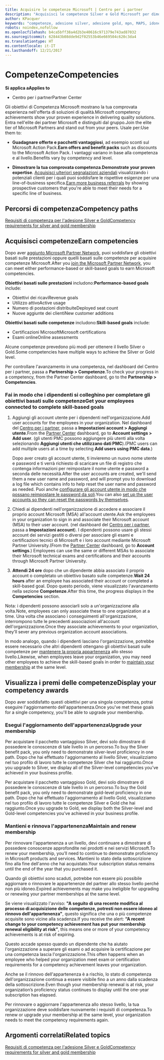 ```yaml
---
title: Acquisire le competenze Microsoft | Centro per i partner
description: "Acquisisci le competenze Silver e Gold Microsoft per dimostrare la tua comprovata esperienza nell'offerta di soluzioni di qualità in un'area di business specializzata"
author: KPacquer
keywords: "competenze, adesione silver, adesione gold, mpn, MAPS, idoneità, vantaggi, obiettivi di prestazioni, obiettivi di competenze"
robots: noindex,nofollow
ms.openlocfilehash: b4ca5bff38a4d2b3e40616c971379e743ad87032
ms.sourcegitcommit: 628443b08dde9d2f02553b46e669504c620c3da4
ms.translationtype: HT
ms.contentlocale: it-IT
ms.lasthandoff: 12/21/2017
---
```

<!--
•   FWLink https://go.microsoft.com/fwlink/?linkid=851080 : top of page
•   FWLink https://go.microsoft.com/fwlink/?linkid=851281: top of page (duplicate)
•   FWLink https://go.microsoft.com/fwlink/?linkid=851079: Competencies (#attainment_paths)
•   FWLink https://go.microsoft.com/fwlink/?linkid=851081: Maintain and renew membership (#maintain_membership)
•   FWLink https://go.microsoft.com/fwlink/?linkid=851082: Get your employees connected to complete skill-based goals (#associating_achievements)
•   FWLink https://go.microsoft.com/fwlink/?linkid=851083 : Achievement overrides (#achievement_override)
•   FWLink: https://go.microsoft.com/fwlink/?linkid=851236: UI link, goes to the place where you import new users. Temporarily points to the Partner Center homepage.
•   FWLink: https://go.microsoft.com/fwlink/?linkid=851607 :Will go to the docs page for Silver/Gold competency achievements. Currently goes to https://partnercenter.microsoft.com/partner/cloud-solution-provider 

 -->

# <a name="competencies"></a><span data-ttu-id="026e6-104">Competenze</span><span class="sxs-lookup"><span data-stu-id="026e6-104">Competencies</span></span>

**<span data-ttu-id="026e6-105">Si applica a</span><span class="sxs-lookup"><span data-stu-id="026e6-105">Applies to</span></span>**
-  <span data-ttu-id="026e6-106">Centro per i partner</span><span class="sxs-lookup"><span data-stu-id="026e6-106">Partner Center</span></span>

<span data-ttu-id="026e6-107">Gli obiettivi di Competenza Microsoft mostrano la tua comprovata esperienza nell'offerta di soluzioni di qualità.</span><span class="sxs-lookup"><span data-stu-id="026e6-107">Microsoft competency achievements show your proven experience in delivering quality solutions.</span></span> <span data-ttu-id="026e6-108">Entra nell'elite dei partner Microsoft e distinguiti dal gruppo.</span><span class="sxs-lookup"><span data-stu-id="026e6-108">Join the elite tier of Microsoft Partners and stand out from your peers.</span></span> <span data-ttu-id="026e6-109">Usale per:</span><span class="sxs-lookup"><span data-stu-id="026e6-109">Use them to:</span></span> 

*  <span data-ttu-id="026e6-110">**Guadagnare offerte e pacchetti vantaggiosi**, ad esempio sconti sul Microsoft Action Pack.</span><span class="sxs-lookup"><span data-stu-id="026e6-110">**Earn offers and benefit packs** such as discounts to the Microsoft Action Pack.</span></span> <span data-ttu-id="026e6-111">I vantaggi variano in base alla competenza e al livello.</span><span class="sxs-lookup"><span data-stu-id="026e6-111">Benefits vary by competency and level.</span></span> 

*  <span data-ttu-id="026e6-112">**Dimostrare la tua comprovata competenza**.</span><span class="sxs-lookup"><span data-stu-id="026e6-112">**Demonstrate your proven expertise**.</span></span> <span data-ttu-id="026e6-113">[Acquisisci ulteriori segnalazioni aziendali](referrals.md) visualizzando i potenziali clienti per i quali puoi soddisfare le rispettive esigenze per una line-of-business specifica.</span><span class="sxs-lookup"><span data-stu-id="026e6-113">[Earn more business referrals](referrals.md) by showing prospective customers that you're able to meet their needs for a specific line of business.</span></span>

## <a href="" id="attainment_paths"></a> <span data-ttu-id="026e6-114">Percorsi di competenza</span><span class="sxs-lookup"><span data-stu-id="026e6-114">Competency paths</span></span>

[<span data-ttu-id="026e6-115">Requisiti di competenza per l'adesione Silver e Gold</span><span class="sxs-lookup"><span data-stu-id="026e6-115">Competency requirements for silver and gold membership</span></span>](learn-about-competencies.md)

## <a name="earn-competencies"></a><span data-ttu-id="026e6-116">Acquisisci competenze</span><span class="sxs-lookup"><span data-stu-id="026e6-116">Earn competencies</span></span>

<span data-ttu-id="026e6-117">Dopo aver [aggiunto Microsoft Partner Network](mpn-overview.md), puoi soddisfare gli obiettivi basati sulle prestazioni oppure quelli basati sulle competenze per acquisire competenze Microsoft.</span><span class="sxs-lookup"><span data-stu-id="026e6-117">After you [join the Microsoft Partner Network](mpn-overview.md), you can meet either performance-based or skill-based goals to earn Microsoft competencies.</span></span> 

<span data-ttu-id="026e6-118">**Obiettivi basati sulle prestazioni** includono:</span><span class="sxs-lookup"><span data-stu-id="026e6-118">**Performance-based goals** include:</span></span> 
* <span data-ttu-id="026e6-119">Obiettivi dei ricavi</span><span class="sxs-lookup"><span data-stu-id="026e6-119">Revenue goals</span></span>
* <span data-ttu-id="026e6-120">Utilizzo attivo</span><span class="sxs-lookup"><span data-stu-id="026e6-120">Active usage</span></span>
* <span data-ttu-id="026e6-121">Numero di postazioni distribuite</span><span class="sxs-lookup"><span data-stu-id="026e6-121">Deployed seat count</span></span>
* <span data-ttu-id="026e6-122">Nuove aggiunte dei clienti</span><span class="sxs-lookup"><span data-stu-id="026e6-122">New customer additions</span></span>

<span data-ttu-id="026e6-123">**Obiettivi basati sulle competenze** includono:</span><span class="sxs-lookup"><span data-stu-id="026e6-123">**Skill-based goals** include:</span></span> 
* <span data-ttu-id="026e6-124">Certificazioni Microsoft</span><span class="sxs-lookup"><span data-stu-id="026e6-124">Microsoft certifications</span></span>
* <span data-ttu-id="026e6-125">Esami online</span><span class="sxs-lookup"><span data-stu-id="026e6-125">Online assessments</span></span> 

<span data-ttu-id="026e6-126">Alcune competenze prevedono più modi per ottenere il livello Silver o Gold.</span><span class="sxs-lookup"><span data-stu-id="026e6-126">Some competencies have multiple ways to achieve the Silver or Gold level.</span></span>

<span data-ttu-id="026e6-127">Per controllare l'avanzamento in una competenza, nel dashboard del Centro per i partner, passa a **Partnership > Competenze**.</span><span class="sxs-lookup"><span data-stu-id="026e6-127">To check your progress in a competency, from the Partner Center dashboard, go to the **Partnership > Competencies**.</span></span> 

### <a href="" id="associating_achievements"></a><span data-ttu-id="026e6-128">Fai in modo che i dipendenti si colleghino per completare gli obiettivi basati sulle competenze</span><span class="sxs-lookup"><span data-stu-id="026e6-128">Get your employees connected to complete skill-based goals</span></span>

1.  <span data-ttu-id="026e6-129">Aggiungi gli account utente per i dipendenti nell'organizzazione.</span><span class="sxs-lookup"><span data-stu-id="026e6-129">Add user accounts for the employees in your organization.</span></span> <span data-ttu-id="026e6-130">Nel dashboard del [Centro per i partner](http://partnercenter.microsoft.com), passa a **Impostazioni account > Aggiungi utente**.</span><span class="sxs-lookup"><span data-stu-id="026e6-130">From the [Partner Center](http://partnercenter.microsoft.com) dashboard, go to **Account settings > Add user**.</span></span> <span data-ttu-id="026e6-131">(gli utenti PMC possono aggiungere più utenti alla volta selezionando **Aggiungi utenti che utilizzano dati PMC**).</span><span class="sxs-lookup"><span data-stu-id="026e6-131">(PMC users can add multiple users at a time by selecting **Add users using PMC data**.)</span></span>

    <span data-ttu-id="026e6-132">Dopo aver creato gli account utente, ti invieremo un nuovo nome utente e password e ti verrà richiesto di scaricare un file di registro che contenga informazioni per reimpostare il nome utente e password a seconda delle necessità.</span><span class="sxs-lookup"><span data-stu-id="026e6-132">After the user accounts are created, we'll send them a new user name and password, and will prompt you to download a log file which contains info to help reset the user name and password as needed.</span></span> <span data-ttu-id="026e6-133">Puoi anche [configurare gli account utente in modo che possano reimpostare le password da soli](https://docs.microsoft.com/en-us/azure/active-directory/active-directory-passwords-getting-started).</span><span class="sxs-lookup"><span data-stu-id="026e6-133">You can also [set up the user accounts so they can reset the passwords by themselves](https://docs.microsoft.com/en-us/azure/active-directory/active-directory-passwords-getting-started).</span></span>

2. <span data-ttu-id="026e6-134">Chiedi ai dipendenti nell'organizzazione di accedere e associare il proprio account Microsoft (MSA) all'account utente.</span><span class="sxs-lookup"><span data-stu-id="026e6-134">Ask the employees in your organization to sign in and associate their Microsoft account (MSA) to their user account.</span></span> <span data-ttu-id="026e6-135">(nel dashboard del [Centro per i partner](http://partnercenter.microsoft.com), passa a **Impostazioni account**). I dipendenti possono usare gli stessi account dei servizi gestiti o diversi per associare gli esami e certificazioni tecnici di Microsoft e i loro account mediante Microsoft Partner University.</span><span class="sxs-lookup"><span data-stu-id="026e6-135">(From the [Partner Center](http://partnercenter.microsoft.com) dashboard, go to **Account settings**.) Employees can use the same or different MSAs to associate their Microsoft technical exams and certifications and their accounts through Microsoft Partner University.</span></span>

3.  <span data-ttu-id="026e6-136">**Attendi 24 ore** dopo che un dipendente abbia associato il proprio account o completato un obiettivo basato sulle competenze.</span><span class="sxs-lookup"><span data-stu-id="026e6-136">**Wait 24 hours** after an employee has associated their account or completed a skill-based goal.</span></span> <span data-ttu-id="026e6-137">Dopo questo periodo, viene visualizzato l'avanzamento nella sezione **Competenze**.</span><span class="sxs-lookup"><span data-stu-id="026e6-137">After this time, the progress displays in the **Competencies** section.</span></span>

<span data-ttu-id="026e6-138">Nota: i dipendenti possono associarli solo a un'organizzazione alla volta.</span><span class="sxs-lookup"><span data-stu-id="026e6-138">Note, employees can only associate these to one organization at a time.</span></span> <span data-ttu-id="026e6-139">Una volta che associano i conseguimenti all'organizzazione, interrompono tutte le precedenti associazioni all'account dell'organizzazione.</span><span class="sxs-lookup"><span data-stu-id="026e6-139">Once they associate achievements to your organization, they’ll sever any previous organization account associations.</span></span>

<span data-ttu-id="026e6-140">In modo analogo, quando i dipendenti lasciano l'organizzazione, potrebbe essere necessario che altri dipendenti ottengano gli obiettivi basati sulle competenze per [mantenere la propria appartenenza](#maintaining_membership) allo stesso livello.</span><span class="sxs-lookup"><span data-stu-id="026e6-140">Likewise, when employees leave your organization, you may need other employees to achieve the skill-based goals in order to [maintain your membership](#maintaining_membership) at the same level.</span></span>

## <a name="display-your-competency-awards"></a><span data-ttu-id="026e6-141">Visualizza i premi delle competenze</span><span class="sxs-lookup"><span data-stu-id="026e6-141">Display your competency awards</span></span>

<span data-ttu-id="026e6-142">Dopo aver soddisfatto questi obiettivi per una singola competenza, potrai eseguire l'aggiornamento dell'appartenenza.</span><span class="sxs-lookup"><span data-stu-id="026e6-142">Once you've met these goals for a single competency, you'll be able to upgrade your membership.</span></span>

### <a name="upgrade-your-membership"></a><span data-ttu-id="026e6-143">Esegui l'aggiornamento dell'appartenenza</span><span class="sxs-lookup"><span data-stu-id="026e6-143">Upgrade your membership</span></span>

<span data-ttu-id="026e6-144">Per acquistare il pacchetto vantaggioso Silver, devi solo dimostrare di possedere le conoscenze di tale livello in un percorso.</span><span class="sxs-lookup"><span data-stu-id="026e6-144">To buy the Silver benefit pack, you only need to demonstrate silver-level proficiency in one path.</span></span> <span data-ttu-id="026e6-145">Dopo che hai effettuato l'aggiornamento al livello Silver, visualizziamo nel tuo profilo di lavoro tutte le competenze Silver che hai raggiunto.</span><span class="sxs-lookup"><span data-stu-id="026e6-145">Once you upgrade to Silver, we display all of the Silver-level competencies you’ve achieved in your business profile.</span></span> 

<span data-ttu-id="026e6-146">Per acquistare il pacchetto vantaggioso Gold, devi solo dimostrare di possedere le conoscenze di tale livello in un percorso.</span><span class="sxs-lookup"><span data-stu-id="026e6-146">To buy the Gold benefit pack, you only need to demonstrate gold-level proficiency in one path.</span></span> <span data-ttu-id="026e6-147">Dopo che hai effettuato l'aggiornamento al livello Gold, visualizziamo nel tuo profilo di lavoro tutte le competenze Silver e Gold che hai raggiunto.</span><span class="sxs-lookup"><span data-stu-id="026e6-147">Once you upgrade to Gold, we display both the Silver-level and Gold-level competencies you’ve achieved in your business profile.</span></span> 

### <a href="" id="maintain_membership"></a> <span data-ttu-id="026e6-148">Mantieni e rinnova l'appartenenza</span><span class="sxs-lookup"><span data-stu-id="026e6-148">Maintain and renew membership</span></span>

<span data-ttu-id="026e6-149">Per rinnovare l'appartenenza a un livello, devi continuare a dimostrare di possedere conoscenze approfondite nei prodotti e nei servizi Microsoft.</span><span class="sxs-lookup"><span data-stu-id="026e6-149">To renew your membership, you’ll need to continue to demonstrate proficiency in Microsoft products and services.</span></span> <span data-ttu-id="026e6-150">Mantieni lo stato della sottoscrizione fino alla fine dell'anno che hai acquistato.</span><span class="sxs-lookup"><span data-stu-id="026e6-150">Your subscription status remains until the end of the year that you purchased it.</span></span>

<span data-ttu-id="026e6-151">Quando gli obiettivi sono scaduti, potrebbe non essere più possibile aggiornare o rinnovare le appartenenze del partner allo stesso livello perché non più idoneo.</span><span class="sxs-lookup"><span data-stu-id="026e6-151">Expired achievements may make you ineligible for upgrading or renewing your partner memberships at the same level.</span></span> 

<span data-ttu-id="026e6-152">Se viene visualizzato l'avviso: **"A seguito di una recente modifica al processo di acquisizione delle competenze, potresti non essere idoneo al rinnovo dell'appartenenza"**, questo significa che una o più competenze acquisite sono vicine alla scadenza.</span><span class="sxs-lookup"><span data-stu-id="026e6-152">If you receive the alert: **“A recent change to your competency achievement has put your membership renewal eligibility at risk”**, this means one or more of your competency achievements is at risk of expiring.</span></span> 

<span data-ttu-id="026e6-153">Questo accade spesso quando un dipendente che ha aiutato l'organizzazione a superare gli esami o ad acquisire la certificazione per una competenza lascia l'organizzazione.</span><span class="sxs-lookup"><span data-stu-id="026e6-153">This often happens when an employee who helped your organization meet exam or certification requirements for a competency achievement leaves your organization.</span></span> 

<span data-ttu-id="026e6-154">Anche se il rinnovo dell'appartenenza è a rischio, lo stato di competenza dell'organizzazione continua a essere visibile fino a un anno dalla scadenza della sottoscrizione.</span><span class="sxs-lookup"><span data-stu-id="026e6-154">Even though your membership renewal is at risk, your organization’s proficiency status continues to display until the one-year subscription has elapsed.</span></span>

<span data-ttu-id="026e6-155">Per rinnovare o aggiornare l'appartenenza allo stesso livello, la tua organizzazione deve soddisfare nuovamente i requisiti di competenza.</span><span class="sxs-lookup"><span data-stu-id="026e6-155">To renew or upgrade your membership at the same level, your organization needs to meet the competency requirements again.</span></span>

## <a name="related-topics"></a><span data-ttu-id="026e6-156">Argomenti correlati</span><span class="sxs-lookup"><span data-stu-id="026e6-156">Related topics</span></span>

[<span data-ttu-id="026e6-157">Requisiti di competenza per l'adesione Silver e Gold</span><span class="sxs-lookup"><span data-stu-id="026e6-157">Competency requirements for silver and gold membership</span></span>](learn-about-competencies.md)